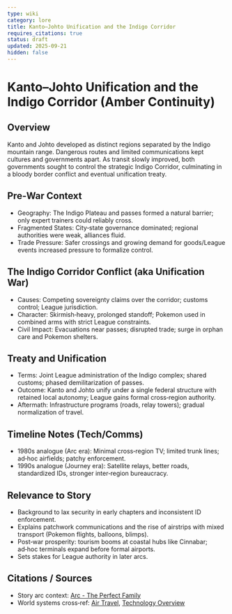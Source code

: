 ```yaml
---
type: wiki
category: lore
title: Kanto–Johto Unification and the Indigo Corridor
requires_citations: true
status: draft
updated: 2025-09-21
hidden: false
---
```


# Kanto–Johto Unification and the Indigo Corridor (Amber Continuity)

## Overview
Kanto and Johto developed as distinct regions separated by the Indigo mountain range. Dangerous routes and limited communications kept cultures and governments apart. As transit slowly improved, both governments sought to control the strategic Indigo Corridor, culminating in a bloody border conflict and eventual unification treaty.

## Pre‑War Context
- Geography: The Indigo Plateau and passes formed a natural barrier; only expert trainers could reliably cross.
- Fragmented States: City‑state governance dominated; regional authorities were weak, alliances fluid.
- Trade Pressure: Safer crossings and growing demand for goods/League events increased pressure to formalize control.

## The Indigo Corridor Conflict (aka Unification War)
- Causes: Competing sovereignty claims over the corridor; customs control; League jurisdiction.
- Character: Skirmish‑heavy, prolonged standoff; Pokemon used in combined arms with strict League constraints.
- Civil Impact: Evacuations near passes; disrupted trade; surge in orphan care and Pokemon shelters.

## Treaty and Unification
- Terms: Joint League administration of the Indigo complex; shared customs; phased demilitarization of passes.
- Outcome: Kanto and Johto unify under a single federal structure with retained local autonomy; League gains formal cross‑region authority.
- Aftermath: Infrastructure programs (roads, relay towers); gradual normalization of travel.

## Timeline Notes (Tech/Comms)
- 1980s analogue (Arc era): Minimal cross‑region TV; limited trunk lines; ad‑hoc airfields; patchy enforcement.
- 1990s analogue (Journey era): Satellite relays, better roads, standardized IDs, stronger inter‑region bureaucracy.

## Relevance to Story
- Background to lax security in early chapters and inconsistent ID enforcement.
- Explains patchwork communications and the rise of airstrips with mixed transport (Pokemon flights, balloons, blimps).
- Post‑war prosperity: tourism booms at coastal hubs like Cinnabar; ad‑hoc terminals expand before formal airports.
- Sets stakes for League authority in later arcs.

## Citations / Sources
- Story arc context: [Arc - The Perfect Family](../../arcs/1-the-perfect-family.md)
- World systems cross‑ref: [Air Travel](../tech/air-travel.md), [Technology Overview](../tech/index.md)
